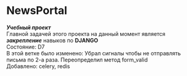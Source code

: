 # NewsPortal
***Учебный проект*** 
<br>
Главной задачей этого проекта на данный момент
является ___закрепление___ навыков по 
**DJANGO**
<br>
Состояние: D7
<br>
В этой ветке было изменено:
Убрал сигналы чтобы не отправлять письма по 2-а раза.
Переопределил метод form_valid
<br>
Добавлено: celery, redis
